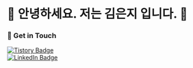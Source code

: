 # 🤖  안녕하세요. 저는 김은지 입니다. 🐯
### 💬 Get in Touch

[![Tistory Badge](https://img.shields.io/badge/Tistory-000000?style=flat-square&logo=ts&logoColor=white&link=https://lifeonguide.tistory.com/)](https://lifeonguide.tistory.com/)  
[![LinkedIn Badge](https://img.shields.io/badge/-LinkedIn-blue?style=flat-square&logo=Linkedin&logoColor=white&link=https://www.linkedin.com/in/%EC%9D%80%EC%A7%80-%EA%B9%80-93630b243/)](https://www.linkedin.com/in/%EC%9D%80%EC%A7%80-%EA%B9%80-93630)
